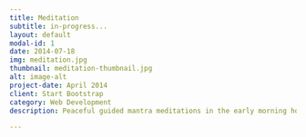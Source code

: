 ```yaml
---
title: Meditation
subtitle: in-progress...
layout: default
modal-id: 1
date: 2014-07-18
img: meditation.jpg
thumbnail: meditation-thumbnail.jpg
alt: image-alt
project-date: April 2014
client: Start Bootstrap
category: Web Development
description: Peaceful guided mantra meditations in the early morning hours and ecstatic group kirtan into the evening. We welcome you to bring your friends and family!

---
```

